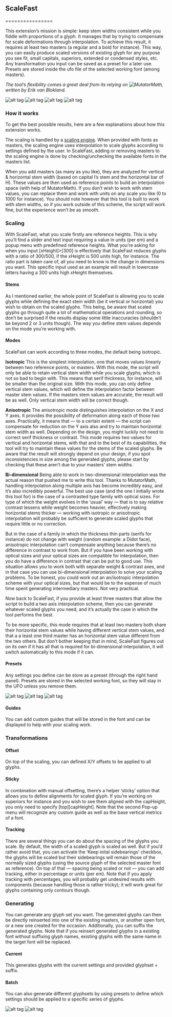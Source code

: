 ## ScaleFast
================

This extension’s mission is simple: keep stem widths consistent while you fiddle with proportions of a glyph. It manages that by trying to compensate for scale deformations through interpolation. To achieve this result, it requires at least two masters (a regular and a bold for instance). This way, you can easily produce scaled versions of existing glyph for any purpose you see fit, small capitals, superiors, extended or condensed styles, etc. 
Any transformation you input can be saved as a preset for a later use. Presets are stored inside the ufo file of the selected working font (among masters).  

*The tool’s flexibility comes a great deal from its relying on ![MutatorMath](https://github.com/LettError/MutatorMath), written by Erik van Blokland.*

![alt tag](images/scalefast-1.png)
![alt tag](images/scalefast-2.png)
![alt tag](images/scalefast-3.png)
![alt tag](images/scalefast-4.png)


### How it works

To get the best possible results, here are a few explanations about how this extension works.

The scaling is handled by a [scaling engine](https://github.com/loicsander/MutatorScale). When provided with fonts as masters, the scaling engine uses interpolation to scale glyphs according to settings defined by the user. In ScaleFast, adding or removing masters to the scaling engine is done by checking/unchecking the available fonts in the masters list.

When you add masters (as many as you like), they are analyzed for vertical & horizontal stem width (based on capital I’s stem and the horizontal bar of H). These values are then used as reference points to build an interpolation space (with help of MutatorMath). If you don’t wish to work with stem values, you can replace them and work with units on any scale you like (0 to 1000 for instance). You should note however that this tool is built to work with stem widths, so if you work outside of this scheme, the script will work fine, but the experience won’t be as smooth.

### Scaling

With ScaleFast, what you scale firstly are reference heights. This is why you’ll find a slider and text input requiring a value in units (per em) and a popup menu with predefined reference heights. What you’re asking for when you input [xHeight]>[300] is effectively that ScaleFast reduces glyphs with a ratio of 300/500, if the xHeight is 500 units high, for instance. The ratio part is taken care of, all you need to know is the change in dimensions you want. This specific input used as an example will result in lowercase letters having a 300 units high xHeight themselves.

#### Stems

As I mentioned earlier, the whole point of ScaleFast is allowing you to scale glyphs while defining the exact stem width (be it vertical or horizontal) you wish to obtain on the scaled glyphs. This being, be aware that scaled glyphs go through quite a lot of mathematical operations and rounding, so don’t be surprised if the results display some little inaccuracies (shouldn’t be beyond 2 or 3 units though).
The way you define stem values depends on the mode you’re working with.

#### Modes

ScaleFast can work according to three modes, the default being isotropic.

**Isotropic**
This is the simplest interpolation, one that moves values linearly between two reference points, or masters. With this mode, the script will only be able to retain vertical stem width while you scale glyphs; which is not so bad to begin with. This means that serif thickness, for instance, will be smaller than the original size. With this mode, you can only define vertical stem values, which will define the interpolation factor between master stem values. If the masters stem values are accurate, the result will be as well. Only vertical stem width will be correct though.

**Anisotropic**
The anisotropic mode distinguishes interpolation on the X and Y axes. It provides the possibility of deformation along each of those two axes. Practically, it means that — to a certain extent — the script can compensate for reduction on the Y axis also and try to maintain horizontal stem width as well. Depending on the design, you might luckily not need to correct serif thickness or contrast. This mode requires two values for vertical and horizontal stems, with that and to the best of its capabilities, the tool will try to maintain these values for the stems of the scaled glyphs. Be aware that the result will strongly depend on your design, if you spot inconsistencies in size among the generated glyphs, please start by checking that these aren’t due to your masters’ stem widths.

**Bi-dimensional**
Being able to work in two-dimensional interpolation was the actual reason that pushed me to write this tool. Thanks to MutatorMath, handling interpolation along multiple axis has become incredibly easy, and it’s also incredibly powerful. The best use case (and the one I initially wrote this tool for) is the case of a contrasted type family with optical sizes. For type of which the weight evolves in the ‘usual’ way — that is to say relative contrast lessens while weight becomes heavier, effectively making horizontal stems thicker — working with isotropic or anisotropic interpolation will probably be sufficient to generate scaled glyphs that require little or no correction. 

But in the case of a family in which the thickness thin parts (serifs for instance) do not change with weight (random example: a Didot face), anisotropic interpolation can’t compensate anything because there’s no difference in contrast to work from. But if you have been working with optical sizes and your optical sizes are compatible for interpolation, then you do have a difference in contrast that can be put to good use. This situation allows you to work both with separate weight & contrast axes, and in that case you can use bi-dimensional interpolation to solve your scaling problems. To be honest, you could work out an an/isotropic interpolation scheme with your optical sizes, but that would be to the expense of much time spent generating intermediary masters. Not very practical.

Now back to ScaleFast, if you provide at least three masters that allow the script to build a two axis interpolation scheme, then you can generate whatever scaled glyphs you need, and it’s actually the case in which the tool performs the best.

To be more specific, this mode requires that at least two masters both share their horizontal stem values while having different vertical stem values, and that a a least one third master has an horizontal stem value different from the two others.
But don’t bother keeping that in mind, ScaleFast figures out on its own if it has all that is required for bi-dimensional interpolation, it will switch automatically to this mode if it can. 

#### Presets
Any settings you define can be store as a preset (through the right hand panel). Presets are stored in the selected working font, so they will stay in the UFO unless you remove them.

![alt tag](images/scalefast-5.png)
![alt tag](images/scalefast-6.png)
![alt tag](images/scalefast-7.png)

#### Guides
You can add custom guides that will be stored in the font and can be displayed to help with your scaling work.

### Transformations

#### Offset
On top of the scaling, you can defined X/Y offsets to be applied  to all glyphs.

#### Sticky
In combination with manual offsetting, there’s a helper ‘sticky’ option that allows you to define alignments for scaled glyph. If you’re working on superiors for instance and you wish to see them aligned with the capHeight, you only need to specify [top][capHeight]. Note that the second Pop-up menu will recognize any custom guide as well as the base vertical metrics of a font.

#### Tracking

There are several things you can do about the spacing of the glyphs you scale. By default, the width of a scaled glyph is scaled as well. But if you’d rather avoid that, you can activate the ‘Keep inital sidebearings’ checkbox, the glyphs will be scaled but  their sidebearings will remain those of the normally sized glyphs (using the source glyph of the selected master font as reference).
On top of that — spacing being scaled or not — you can add tracking, either in percentage or units (per em). Note that if you apply tracking with percentages, you will probably get undesired results with components (because handling those is rather tricky); it will work great for glyphs containing only contours though.

### Generating

You can generate any glyph set you want. The generated glyphs can then be directly reinserted into one of the existing masters, or another open font, or a new one created for the occasion. Additionally, you can suffix the generated glyphs. Note that if you reinsert generated glyphs in a existing font without suffixing glyph names, existing glyphs with the same name in the target font will be replaced.

#### Current
This generates glyphs with the current settings and provided glyphset + suffix.

#### Batch
You can also generate different glyphsets by using presets to define which settings should be applied to a specific series of glyphs.

![alt tag](images/scalefast-8.png)
![alt tag](images/scalefast-9.png)
